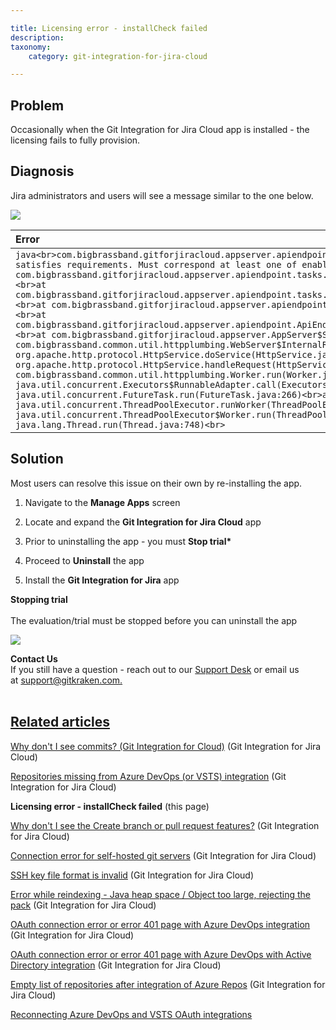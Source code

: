 ```yaml
---

title: Licensing error - installCheck failed
description:
taxonomy:
    category: git-integration-for-jira-cloud

---
```

## Problem

Occasionally when the Git Integration for Jira Cloud app is installed - the licensing fails to fully provision.

## Diagnosis

Jira administrators and users will see a message similar to the one below.

![](/wp-content/uploads/gij-licensing-installcheck-failed-error.png)

| Error |
| :--- |
| ```java<br>com.bigbrassband.gitforjiracloud.appserver.apiendpoint.tasks.TaskException: Install does not satisfies requirements. Must correspond at least one of enabledFolder<br>at com.bigbrassband.gitforjiracloud.appserver.apiendpoint.tasks.InstallCheckTask.run(InstallCheckTask.java:42)<br>at com.bigbrassband.gitforjiracloud.appserver.apiendpoint.tasks.Task.runWithMappedExceptions(Task.java:36)<br>at com.bigbrassband.gitforjiracloud.appserver.apiendpoint.ApiEndPoint.runTasks(ApiEndPoint.java:162)<br>at com.bigbrassband.gitforjiracloud.appserver.apiendpoint.ApiEndPoints.handleRequest(ApiEndPoints.java:79)<br>at com.bigbrassband.gitforjiracloud.appserver.AppServer$SuperHandler.handle(AppServer.java:219)<br>at com.bigbrassband.common.util.httpplumbing.WebServer$InternalRequestHandler.handle(WebServer.java:164)<br>at org.apache.http.protocol.HttpService.doService(HttpService.java:437)<br>at org.apache.http.protocol.HttpService.handleRequest(HttpService.java:342)<br>at com.bigbrassband.common.util.httpplumbing.Worker.run(Worker.java:41)<br>at java.util.concurrent.Executors$RunnableAdapter.call(Executors.java:511)<br>at java.util.concurrent.FutureTask.run(FutureTask.java:266)<br>at java.util.concurrent.ThreadPoolExecutor.runWorker(ThreadPoolExecutor.java:1149)<br>at java.util.concurrent.ThreadPoolExecutor$Worker.run(ThreadPoolExecutor.java:624)<br>at java.lang.Thread.run(Thread.java:748)<br>``` |

## Solution

Most users can resolve this issue on their own by re-installing the app.

1.  Navigate to the **Manage Apps** screen

2.  Locate and expand the **Git Integration for Jira Cloud** app

3.  Prior to uninstalling the app - you must **Stop trial\***

4.  Proceed to **Uninstall** the app

5.  Install the **Git Integration for Jira** app


**Stopping trial**<br><br>The evaluation/trial must be stopped before you can uninstall the app

![](/wp-content/uploads/gij-manage-apps-git-cloud-admin.png)

<div class="bbb-callout bbb--info">
    <div class="irow">
    <div class="ilogobox">
        <span class="logoimg"></span>
    </div>
    <div class="imsgbox">
        <b>Contact Us</b><br>
If you still have a question - reach out to our <a href='https://help.gitkraken.com/git-integration-for-jira-cloud/gij-cloud-contact-support/' target='_blank'>Support Desk</a> or email us at <a href='mailto:support@gitkraken.com'>support@gitkraken.com.
    </div>
    </div>
</div>
<br>

## Related articles

[Why don't I see commits? (Git Integration for Cloud)](/git-integration-for-jira-cloud/why-dont-i-see-commits-git-integration-for-cloud-gij-cloud) (Git Integration for Jira Cloud)

[Repositories missing from Azure DevOps (or VSTS) integration](/git-integration-for-jira-cloud/repositories-missing-from-azure-devops-or-vsts-integration-gij-cloud) (Git Integration for Jira Cloud)

**Licensing error - installCheck failed** (this page)

[Why don't I see the Create branch or pull request features?](/git-integration-for-jira-cloud/why-dont-i-see-the-create-branch-or-pull-request-features-gij-cloud) (Git Integration for Jira Cloud)

[Connection error for self-hosted git servers](/git-integration-for-jira-cloud/connection-error-for-self-hosted-git-servers-gij-cloud) (Git Integration for Jira Cloud)

[SSH key file format is invalid](/git-integration-for-jira-cloud/ssh-key-file-format-is-invalid-gij-cloud) (Git Integration for Jira Cloud)

[Error while reindexing - Java heap space / Object too large, rejecting the pack](/git-integration-for-jira-cloud/error-while-reindexing-java-heap-space-object-too-large-rejecting-the-pack-gij-cloud) (Git Integration for Jira Cloud)

[OAuth connection error or error 401 page with Azure DevOps integration](/git-integration-for-jira-cloud/oauth-connection-error-or-error-401-page-with-azure-devops-integration-gij-cloud) (Git Integration for Jira Cloud)

[OAuth connection error or error 401 page with Azure DevOps with Active Directory integration](/git-integration-for-jira-cloud/oauth-connection-error-or-error-401-page-with-azure-devops-with-active-directory-integration-gij-cloud) (Git Integration for Jira Cloud)

[Empty list of repositories after integration of Azure Repos](/git-integration-for-jira-cloud/empty-list-of-repositories-after-integration-of-azure-repos-gij-cloud) (Git Integration for Jira Cloud)

[Reconnecting Azure DevOps and VSTS OAuth integrations](/git-integration-for-jira-cloud/reconnecting-azure-devops-and-vsts-oauth-integrations-gij-cloud)
